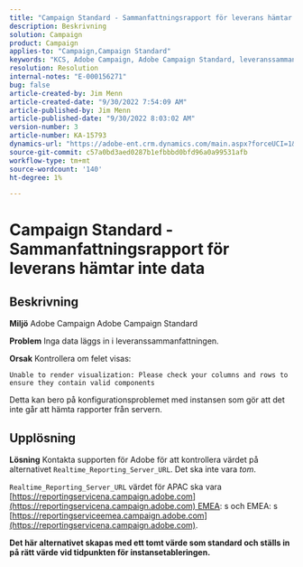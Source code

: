 ```yaml
---
title: "Campaign Standard - Sammanfattningsrapport för leverans hämtar inte data"
description: Beskrivning
solution: Campaign
product: Campaign
applies-to: "Campaign,Campaign Standard"
keywords: "KCS, Adobe Campaign, Adobe Campaign Standard, leveranssammanfattningsrapport, hämtar inte data, felsökning, Realtime_Reporting_Server_URL"
resolution: Resolution
internal-notes: "E-000156271"
bug: false
article-created-by: Jim Menn
article-created-date: "9/30/2022 7:54:09 AM"
article-published-by: Jim Menn
article-published-date: "9/30/2022 8:03:02 AM"
version-number: 3
article-number: KA-15793
dynamics-url: "https://adobe-ent.crm.dynamics.com/main.aspx?forceUCI=1&pagetype=entityrecord&etn=knowledgearticle&id=1d32c70e-9540-ed11-9db1-0022480866ad"
source-git-commit: c57a0bd3aed0287b1efbbbd0bfd96a0a99531afb
workflow-type: tm+mt
source-wordcount: '140'
ht-degree: 1%

---
```


# Campaign Standard - Sammanfattningsrapport för leverans hämtar inte data

## Beskrivning


<b>Miljö</b>
Adobe Campaign Adobe Campaign Standard

<b>Problem</b>
Inga data läggs in i leveranssammanfattningen.

<b>Orsak</b>
Kontrollera om felet visas:


```
Unable to render visualization: Please check your columns and rows to ensure they contain valid components
```


Detta kan bero på konfigurationsproblemet med instansen som gör att det inte går att hämta rapporter från servern.


## Upplösning


<b>Lösning</b>
Kontakta supporten för Adobe för att kontrollera värdet på alternativet `Realtime_Reporting_Server_URL`. Det ska inte vara *tom*.

`Realtime_Reporting_Server_URL` värdet för APAC ska vara [https://reportingservicena.campaign.adobe.com](https://reportingservicena.campaign.adobe.com) EMEA: s och EMEA: s [https://reportingserviceemea.campaign.adobe.com](https://reportingservicena.campaign.adobe.com).

<b>Det här alternativet skapas med ett tomt värde som standard och ställs in på rätt värde vid tidpunkten för instansetableringen.</b>
